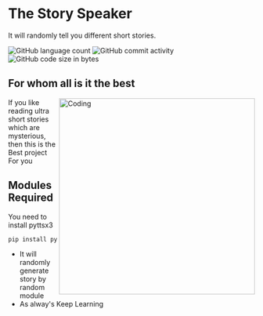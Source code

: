 # The Story Speaker
It will randomly tell you different short stories.

![GitHub language count](https://img.shields.io/github/languages/count/Inventor-Physics/The-Story-Speaker?logo=GitHub&style=plastic)
![GitHub commit activity](https://img.shields.io/github/commit-activity/w/Inventor-Physics/The-Story-Speaker?logo=GitHub)
![GitHub code size in bytes](https://img.shields.io/github/languages/code-size/Inventor-Physics/The-Story-Speaker?logo=GitHub)

## For whom all is it the best 
<img align="right" alt="Coding" width="400" src="https://i.pinimg.com/originals/4c/79/70/4c7970c030c4b8a8322171dd6a498cb0.gif">
If you like reading ultra short stories which are mysterious, then this is the Best project 
For you

## Modules Required 
You need to install pyttsx3
```bash
pip install pyttsx3 
```
- It will randomly generate story by random module
- As alway's Keep Learning

